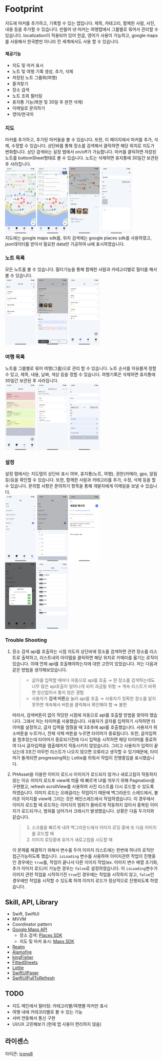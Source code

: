 # Footprint

지도에 마커를 추가하고, 기록할 수 있는 앱입니다. 제목, 카테고리, 함께한 사람, 사진, 내용 등을 추가할 수 있습니다. 만들어 낸 마커는 여행탭에서 그룹별로 묶어서 관리할 수 있습니다.
localization이 적용되어 있어 한글, 영어가 사용이 가능하고, google maps를 사용해서 한국뿐만 아니라 전 세계에서도 사용 할 수 있습니다.

#### 제공기능

-   지도 및 마커 표시
-   노트 및 여행 기록 생성, 추가, 삭제
-   저장된 노트 그룹화(여행)
-   즐겨찾기
-   장소 검색
-   노트 조회 필터링
-   휴지통 기능(복원 및 30일 후 완전 삭제)
-   이메일로 문의하기
-   영어/한국어

### 지도

마커를 추가하고, 추가된 마커들을 볼 수 있습니다. 또한, 이 페이지에서 마커를 추가, 삭제, 수정할 수 있습니다. 상단바를 통해 장소를 검색해서 클릭하면 해당 위치로 지도가 변화합니다. 상단 검색바는 설정 탭에서 on/off가 가능합니다. 마커를 클릭하면 저장된 노트를 bottomSheet형태로 볼 수 있습니다. 노트는 삭제하면 휴지통에 30일간 보관된 후 사라집니다.  
<img src='./readmeImages/main.png' width='20%'>
<img src='./readmeImages/search.png' width='20%'>
<img src='./readmeImages/preview.png' width='20%'>
<img src='./readmeImages/create_note.png' width='20%'>  
지도에는 google maps sdk를, 위치 검색에는 google places sdk를 사용하였고, json데이터를 받아서 필요한 data만 가공하여 ui에 표시하였습니다.

### 노트 목록

모든 노트를 볼 수 있습니다. 필터기능을 통해 함께한 사람과 카테고리별로 필터를 해서 볼 수 있습니다.  
<img src='./readmeImages/note.png' width='20%'>
<img src='./readmeImages/note_filter.png' width='20%'>
<img src='./readmeImages/note_favorite.png' width='20%'>

### 여행 목록

노트를 그룹별로 묶어 여행(그룹)으로 관리 할 수 있습니다. 노트 순서를 자유롭게 정할 수 있고, 제목, 내용, 날짜, 색상 등을 정할 수 있습니다. 여행기록은 삭제하면 휴지통에 30일간 보관된 후 사라집니다.  
<img src='./readmeImages/travel.png' width='20%'>
<img src='./readmeImages/travel_detail.png' width='20%'>
<img src='./readmeImages/create_travel.png' width='20%'>

### 설정

설정 탭에서는 지도탭의 상단바 표시 여부, 휴지통(노트, 여행), 권한(카메라, gps, 알림 등)등을 확인할 수 있습니다. 또한, 함께한 사람과 카테고리를 추가, 수정, 삭제 등을 할 수 있습니다. 문의할 사항은 문의하기 항목을 통해 개발자에게 이메일을 보낼 수 있습니다.  
<img src='./readmeImages/setting.png' width='20%'>
<img src='./readmeImages/edit_category.png' width='20%'>
<img src='./readmeImages/email.png' width='20%'>  
<img src='./readmeImages/permission.png' width='20%'>
<img src='./readmeImages/trash.png' width='20%'>

### Trouble Shooting

1. 장소 검색 api를 호출하는 시점
   지도의 상단바에 장소를 검색하면 관련 장소를 리스트로 출력하고, 리스트내의 아이템을 클릭하면 해당 위치로 카메라를 옮기는 로직이 있습니다. 이때 언제 api를 호출해야하는지에 대한 고민이 있었습니다. 저는 다음과 같은 방법을 생각해보았습니다.

   > - 글자를 입력할 때마다 자동으로 api를 호출
   >   → 한 장소를 검색하는데도 너무 많은 api호출이 일어나게 되어 과금될 위험
   >   → 계속 리스트가 바뀌면 정신없어서 좋지 않은 경험
   >   <br/>
   > - 사용자가 **검색 버튼**을 눌러 api를 호출
   >   → 사용자가 정확한 장소를 알지 못하면 계속해서 버튼을 클릭해서 확인해야 함 ⇒ 불편

   따라서, 검색버튼이 없이 적당한 시점에 자동으로 api를 호출할 방법을 찾아야 했습니다. 그래서 저는 타이머를 사용했습니다. 사용자가 글자를 입력하기 시작하면 타이머를 설정하고, 글자 입력을 멈췄을 때 3초후에 api를 호출했습니다. 사용자가 취소버튼을 누르거나, 전체 삭제 버튼을 누르면 타이머가 종료됩니다. 또한, 글자입력을 멈추었는데 타이머가 종료되기전에 다시 입력을 시작하면 해당 타이머를 종료하여 다시 글자입력을 멈출때까지 작동시키지 않았습니다. 그리고 사용자가 입력이 끝났는데 3초간 아무런 리스트가 나오지 않으면 오류라고 생각할 수 있기때문에, 타이머가 돌게되면 progressing하는 Lottie를 띄워서 작업이 진행중임을 표시했습니다.
   <br/>

2. PHAsset을 이용한 이미지 로드시 이미지가 로드되지 않거나 새로고침이 작동하지 않는 이슈
   이미지 로드후 view에 띄울 때 빠르게 UI를 띄우기 위해 Pagination을 구현했고, refresh scrollView를 사용하여 사진 리스트를 다시 로드할 수 있도록 하였습니다. 이미지 로드는 오래걸리는 작업이기 때문에 백그라운드 스레드에서, 불러온 이미지를 view에 그리는 것은 메인스레드에서 작업하였습니다.
   이 경우에서 이미지 로드할 때 로드하는 이미지의 범위가 올바르게 작동하지 않아서 중복된 이미지가 로드되거나, 범위를 넘어가서 크래시가 발생했습니다. 상황은 다음 두가지와 같습니다.

   > 1. 스크롤을 빠르게 내려 백그라운드에서 이미지 로딩 중에 또 다음 이미지를 로드할 때
   > 2. 이미지 로딩중에 유저가 새로고침을 시도할 때

   이 문제를 해결하기 위해서 변수를 두어 이미지 리스트에는 한번에 하나의 로직만 접근가능하도록 했습니다. `isLoading` 변수를 사용하여 이미지관련 작업이 진행중인 경우에는 `true`를, 작업이 끝나서 다른 이미지 작업(ex. 이미지 변수 배열 초기화, 추가 이미지 로드)이 가능한 경우는 `false`로 설정하였습니다. 이 `isLoading`변수가 이미지 관련 작업을 시작하기전 `true`인 경우에는 작업을 시작하지 않고, `false`인 경우에만 작업을 시작할 수 있도록 하여 이미지 로드가 정상적으로 진행되도록 하였습니다.

## Skill, API, Library

-   Swift, SwiftUI
-   MVVM
-   Coordinator pattern
-   [Google Maps API](https://developers.google.com/maps/documentation?hl=ko)
    -   장소 검색: [Places SDK](https://developers.google.com/maps/documentation/places/ios-sdk?hl=ko)
    -   지도 및 마커 표시: [Maps SDK](https://developers.google.com/maps/documentation/ios-sdk?hl=ko)
-   [Realm](https://github.com/realm/realm-swift)
-   [Alamofire](https://github.com/Alamofire/Alamofire)
-   [kingFisher](https://github.com/onevcat/Kingfisher)
-   [FittedSheets](https://github.com/gordontucker/FittedSheets)
-   [Lottie](https://github.com/airbnb/lottie-android)
-   [SwiftUIPager](https://github.com/fermoya/SwiftUIPager)
-   [SwiftUIPullToRefresh](https://github.com/globulus/swiftui-pull-to-refresh)

## TODO

-   지도 메인에서 필터링: 카테고리별/여행별 마커만 표시
-   여행 내에 카테코리별로 볼 수 있는 기능
-   서버 연동해서 통신 구현
-   UI/UX 고민해보기 (현재 앱 사용이 편리하지 않음)

## 라이센스

아이콘: [icons8](https://icons8.com/icons/)
